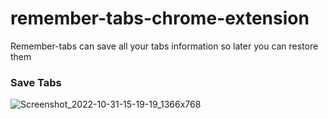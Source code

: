 # remember-tabs-chrome-extension
Remember-tabs can save all your tabs information so later you can restore them 

### Save Tabs
![Screenshot_2022-10-31-15-19-19_1366x768](https://user-images.githubusercontent.com/66845300/199112856-bb7074a6-97e1-49bd-89ec-9c689cbf6e57.png)
